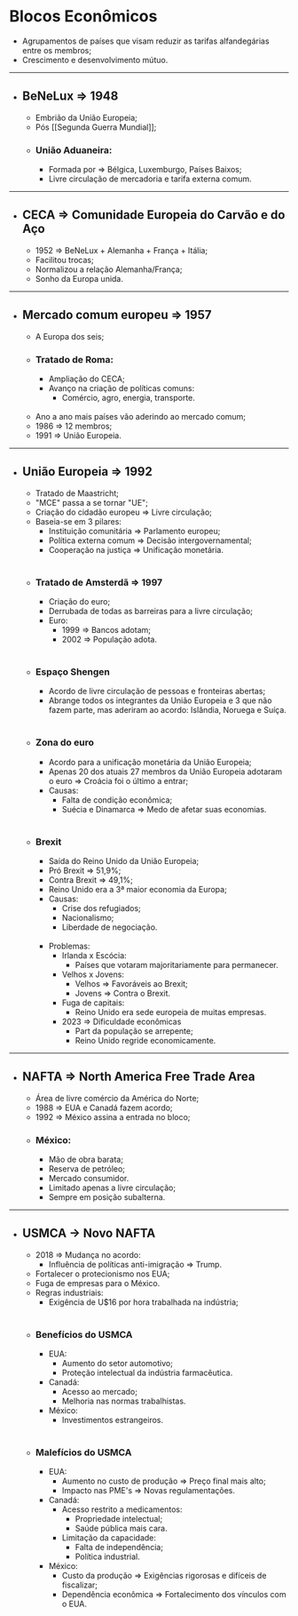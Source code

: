 # Blocos Econômicos

- Agrupamentos de países que visam reduzir as tarifas alfandegárias entre os membros;
- Crescimento e desenvolvimento mútuo.
---
- ## BeNeLux $\Rightarrow$ 1948
    - Embrião da União Europeia;
    - Pós [[Segunda Guerra Mundial]];
    - ### União Aduaneira:
        - Formada por $\Rightarrow$ Bélgica, Luxemburgo, Países Baixos;
        - Livre circulação de mercadoria e tarifa externa comum.
---
- ## CECA $\Rightarrow$ Comunidade Europeia do Carvão e do Aço
    - 1952 $\Rightarrow$ BeNeLux + Alemanha + França + Itália;
    - Facilitou trocas;
    - Normalizou a relação Alemanha/França;
    - Sonho da Europa unida.
---
- ## Mercado comum europeu $\Rightarrow$ 1957
    - A Europa dos seis;
    - ### Tratado de Roma:
        - Ampliação do CECA;
        - Avanço na criação de políticas comuns:
            - Comércio, agro, energia, transporte.
            <br>
    - Ano a ano mais países vão aderindo ao mercado comum;
    - 1986 $\Rightarrow$ 12 membros;
    - 1991 $\Rightarrow$ União Europeia.
---
- ## União Europeia $\Rightarrow$ 1992
    - Tratado de Maastricht;
    - "MCE" passa a se tornar "UE";
    - Criação do cidadão europeu $\Rightarrow$ Livre circulação;
    - Baseia-se em 3 pilares:
        - Instituição comunitária $\Rightarrow$ Parlamento europeu;
        - Política externa comum $\Rightarrow$ Decisão intergovernamental;
        - Cooperação na justiça $\Rightarrow$ Unificação monetária.
        <br>
    - ### Tratado de Amsterdã $\Rightarrow$ 1997
        - Criação do euro;
        - Derrubada de todas as barreiras para a livre circulação;
        - Euro:
            - 1999 $\Rightarrow$ Bancos adotam;
            - 2002 $\Rightarrow$ População adota.
            <br>
    - ### Espaço Shengen
        - Acordo de livre circulação de pessoas e fronteiras abertas;
        - Abrange todos os integrantes da União Europeia e 3 que não fazem parte, mas aderiram ao acordo: Islândia, Noruega e Suíça.
        <br>
    - ### Zona do euro
        - Acordo para a unificação monetária da União Europeia;
        - Apenas 20 dos atuais 27 membros da União Europeia adotaram o euro $\Rightarrow$ Croácia foi o último a entrar;
        - Causas:
            - Falta de condição econômica;
            - Suécia e Dinamarca $\Rightarrow$ Medo de afetar suas economias.
            <br>
    - ### Brexit
        - Saída do Reino Unido da União Europeia;
        - Pró Brexit $\Rightarrow$ 51,9%;
        - Contra Brexit $\Rightarrow$ 49,1%;
        - Reino Unido era a 3ª maior economia da Europa;
        - Causas:
            - Crise dos refugiados;
            - Nacionalismo;
            - Liberdade de negociação.
            <br>
        - Problemas:
            - Irlanda x Escócia:
                - Países que votaram majoritariamente para permanecer.
            - Velhos x Jovens:
                - Velhos $\Rightarrow$ Favoráveis ao Brexit;
                - Jovens $\Rightarrow$ Contra o Brexit.
            - Fuga de capitais:
                - Reino Unido era sede europeia de muitas empresas.
            - 2023 $\Rightarrow$ Dificuldade econômicas
                - Part da população se arrepente;
                - Reino Unido regride economicamente.
---
- ## NAFTA $\Rightarrow$ North America Free Trade Area
    - Área de livre comércio da América do Norte;
    - 1988 $\Rightarrow$ EUA e Canadá fazem acordo;
    - 1992 $\Rightarrow$ México assina a entrada no bloco;
    - ### México:
        - Mão de obra barata;
        - Reserva de petróleo;
        - Mercado consumidor.
        - Limitado apenas a livre circulação;
        - Sempre em posição subalterna.
---
- ## USMCA $\to$ Novo NAFTA
    - 2018 $\Rightarrow$ Mudança no acordo:
        - Influência de políticas anti-imigração $\Rightarrow$ Trump.
    - Fortalecer o protecionismo nos EUA;
    - Fuga de empresas para o México.
    - Regras industriais:
        - Exigência de U$16 por hora trabalhada na indústria;
        <br>
    - ### Benefícios do USMCA
        - EUA:
            - Aumento do setor automotivo;
            - Proteção intelectual da indústria farmacêutica.
        - Canadá:
            - Acesso ao mercado;
            - Melhoria nas normas trabalhistas.
        - México:
            - Investimentos estrangeiros.
            <br>
    - ### Malefícios do USMCA
        - EUA:
            - Aumento no custo de produção $\Rightarrow$ Preço final mais alto;
            - Impacto nas PME's $\Rightarrow$ Novas regulamentações.
        - Canadá:
            - Acesso restrito a medicamentos:
                - Propriedade intelectual;
                - Saúde pública mais cara.
            - Limitação da capacidade:
                - Falta de independência;
                - Política industrial.
        - México:
            - Custo da produção $\Rightarrow$ Exigências rigorosas e difíceis de fiscalizar;
            - Dependência econômica $\Rightarrow$ Fortalecimento dos vínculos com o EUA.